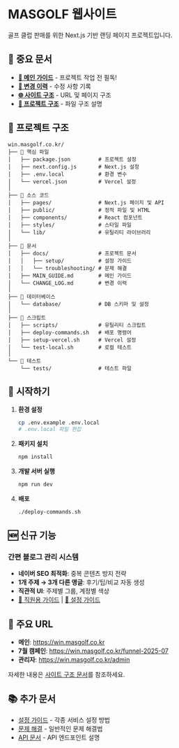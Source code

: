 # MASGOLF 웹사이트

골프 클럽 판매를 위한 Next.js 기반 랜딩 페이지 프로젝트입니다.

## 🚨 중요 문서

- **[📢 메인 가이드](./MAIN_GUIDE.md)** - 프로젝트 작업 전 필독!
- **[📝 변경 이력](./CHANGE_LOG.md)** - 수정 사항 기록
- **[🌐 사이트 구조](./docs/SITE_STRUCTURE.md)** - URL 및 페이지 구조
- **[📁 프로젝트 구조](./docs/PROJECT_STRUCTURE_GUIDE.md)** - 파일 구조 설명

## 📂 프로젝트 구조

```
win.masgolf.co.kr/
├── 📄 핵심 파일
│   ├── package.json         # 프로젝트 설정
│   ├── next.config.js       # Next.js 설정
│   ├── .env.local           # 환경 변수
│   └── vercel.json          # Vercel 설정
│
├── 📁 소스 코드
│   ├── pages/               # Next.js 페이지 및 API
│   ├── public/              # 정적 파일 및 HTML
│   ├── components/          # React 컴포넌트
│   ├── styles/              # 스타일 파일
│   └── lib/                 # 유틸리티 라이브러리
│
├── 📁 문서
│   ├── docs/                # 프로젝트 문서
│   │   ├── setup/           # 설정 가이드
│   │   └── troubleshooting/ # 문제 해결
│   ├── MAIN_GUIDE.md        # 메인 가이드
│   └── CHANGE_LOG.md        # 변경 이력
│
├── 📁 데이터베이스
│   └── database/            # DB 스키마 및 설정
│
├── 📁 스크립트
│   ├── scripts/             # 유틸리티 스크립트
│   ├── deploy-commands.sh   # 배포 명령어
│   ├── setup-vercel.sh      # Vercel 설정
│   └── test-local.sh        # 로컬 테스트
│
└── 📁 테스트
    └── tests/               # 테스트 파일
```

## 🚀 시작하기

1. **환경 설정**
   ```bash
   cp .env.example .env.local
   # .env.local 파일 편집
   ```

2. **패키지 설치**
   ```bash
   npm install
   ```

3. **개발 서버 실행**
   ```bash
   npm run dev
   ```

4. **배포**
   ```bash
   ./deploy-commands.sh
   ```

## 🆕 신규 기능

### 간편 블로그 관리 시스템
- **네이버 SEO 최적화**: 중복 콘텐츠 방지 전략
- **1개 주제 → 3개 다른 앵글**: 후기/팁/비교 자동 생성
- **직관적 UI**: 주제별 그룹, 계정별 색상
- [📖 직원용 가이드](./docs/EMPLOYEE_BLOG_GUIDE.md) | [🔧 설정 가이드](./docs/SIMPLE_BLOG_SETUP.md)

## 🔗 주요 URL

- **메인**: https://win.masgolf.co.kr
- **7월 캠페인**: https://win.masgolf.co.kr/funnel-2025-07
- **관리자**: https://win.masgolf.co.kr/admin

자세한 내용은 [사이트 구조 문서](./docs/SITE_STRUCTURE.md)를 참조하세요.

## 📚 추가 문서

- [설정 가이드](./docs/setup/) - 각종 서비스 설정 방법
- [문제 해결](./docs/troubleshooting/) - 일반적인 문제 해결법
- [API 문서](./pages/api/) - API 엔드포인트 설명
